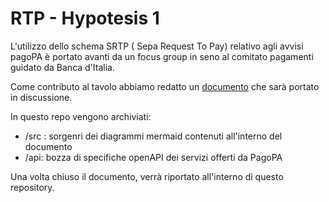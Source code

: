 # RTP - Hypotesis 1

L'utilizzo dello schema SRTP ( Sepa Request To Pay) relativo agli avvisi pagoPA è portato avanti da un focus group in seno al comitato pagamenti guidato da Banca d'Italia. 

Come contributo al tavolo abbiamo redatto un [documento](https://docs.google.com/document/d/1lLwGMYXt5BsboobTw2f5E9N0k5W27FosE_awx0NndgA/edit) che sarà portato in discussione.

In questo repo vengono archiviati: 
- /src : sorgenri dei diagrammi mermaid contenuti all'interno del documento
- /api: bozza di specifiche openAPI dei servizi offerti da PagoPA

Una volta chiuso il documento, verrà riportato all'interno di questo repository.
